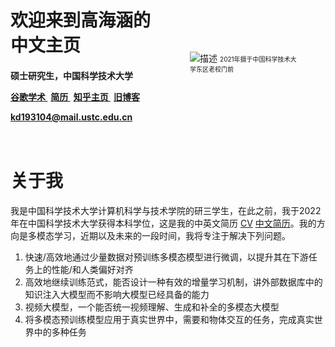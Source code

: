 <div style="display: flex; align-items: center; justify-content: space-between;">  
  <h1>欢迎来到高海涵的中文主页  
  <div style="margin-top: 20px; font-size: 14px;">  
    <p>  
      硕士研究生，中国科学技术大学
      <!-- 这是一段关于我主页的文字介绍。你可以在这里写一些关于你自己的信息，或者提供一些额外的链接和资源。  
      希望你在这里能找到有用的信息，并享受浏览我的主页！   -->
    </p>  
    <div class="wrapper">
      <div>
      <a style="margin: 0 5px 0 0" href="https://scholar.google.com.sg/citations?user=TE7lbQwAAAAJ&hl=en">
          <!-- <i class="ai ai-google-scholar" style="font-size:1.2rem"></i>
           -->
          谷歌学术
      </a> 
      <a style="margin: 0 5px 0 0" href="https://drive.google.com/file/d/1-jOFyVDDH6-CR6xTUBX5Bku93zy-7YLj/view?usp=sharing">
          <!-- <i class="ai ai-google-scholar" style="font-size:1.2rem"></i>
           -->
          简历
      </a> 
      <a style="margin: 0 5px 0 0" href="https://www.zhihu.com/people/ustcer-5">
          <!-- <i class="ai ai-google-scholar" style="font-size:1.2rem"></i>
           -->
          知乎主页
      </a>
      <a style="margin: 0 5px 0 0" href="gaoustcer.github.io">
          <!-- <i class="ai ai-google-scholar" style="font-size:1.2rem"></i>
           -->
          旧博客
      </a>
      </div>
    </div>
    <p>
    <a style="margin: 0 5px 0 0" href="kd193104@mail.ustc.edu.cn">
        kd193104@mail.ustc.edu.cn
    </a>
    </p>
    <!-- <p>
    <div class="social-icons">
        <a style="margin: 0 5px 0 0" href="https://scholar.google.com.sg/citations?user=TE7lbQwAAAAJ&hl=en">
          <i class="ai ai-google-scholar" style="font-size:1.2rem"></i>
        </a>  
    </div>
    </p> -->
  </div>
  </h1>
  <figure>
  <img src="https://s2.loli.net/2024/10/25/Cq6s7DEWtA8U32i.jpg" alt="描述" style="max-height: 200px; max-width: 200px;"> 
  <figurecaption  style="font-size: 10px;">
  2021年摄于中国科学技术大学东区老校门前 
  
  </figurecaption>
  </figure>
  <!-- 调整图片大小 -->  
</div>

# 关于我
我是中国科学技术大学计算机科学与技术学院的研三学生，在此之前，我于2022年在中国科学技术大学获得本科学位，这是我的中英文简历 [CV](https://drive.google.com/file/d/1-jOFyVDDH6-CR6xTUBX5Bku93zy-7YLj/view?usp=sharing)  [中文简历](https://drive.google.com/file/d/16KI5c-mxscEvvarNvjn6a5akq2l8lvCt/view?usp=sharing)。我的方向是多模态学习，近期以及未来的一段时间，我将专注于解决下列问题。
1. 快速/高效地通过少量数据对预训练多模态模型进行微调，以提升其在下游任务上的性能/和人类偏好对齐
2. 高效地继续训练范式，能否设计一种有效的增量学习机制，讲外部数据库中的知识注入大模型而不影响大模型已经具备的能力
3. 视频大模型，一个能否统一视频理解、生成和补全的多模态大模型
4. 将多模态预训练模型应用于真实世界中，需要和物体交互的任务，完成真实世界中的多种任务